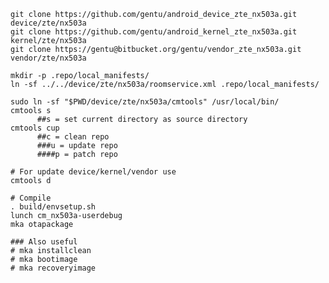     git clone https://github.com/gentu/android_device_zte_nx503a.git device/zte/nx503a
    git clone https://github.com/gentu/android_kernel_zte_nx503a.git kernel/zte/nx503a
    git clone https://gentu@bitbucket.org/gentu/vendor_zte_nx503a.git vendor/zte/nx503a

    mkdir -p .repo/local_manifests/
    ln -sf ../../device/zte/nx503a/roomservice.xml .repo/local_manifests/

    sudo ln -sf "$PWD/device/zte/nx503a/cmtools" /usr/local/bin/
    cmtools s
          ##s = set current directory as source directory
    cmtools cup
          ##c = clean repo
          ###u = update repo
          ####p = patch repo

    # For update device/kernel/vendor use
    cmtools d

    # Compile
    . build/envsetup.sh
    lunch cm_nx503a-userdebug
    mka otapackage

    ### Also useful
    # mka installclean
    # mka bootimage
    # mka recoveryimage

